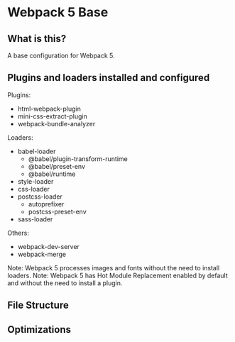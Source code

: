 # Webpack 5 Base

## What is this?

A base configuration for Webpack 5.

## Plugins and loaders installed and configured

Plugins:
- html-webpack-plugin
- mini-css-extract-plugin
- webpack-bundle-analyzer

Loaders:
- babel-loader
    - @babel/plugin-transform-runtime
    - @babel/preset-env
    - @babel/runtime
- style-loader
- css-loader
- postcss-loader
    - autoprefixer
    - postcss-preset-env
- sass-loader

Others:
- webpack-dev-server
- webpack-merge

Note: Webpack 5 processes images and fonts without the need to install loaders. 
Note: Webpack 5 has Hot Module Replacement enabled by default and without the need to install a plugin.

## File Structure

## Optimizations